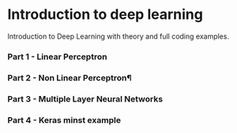 # Introduction to deep learning
Introduction to Deep Learning with theory and full coding examples.
### Part 1 - Linear Perceptron
### Part 2 - Non Linear Perceptron¶
### Part 3 - Multiple Layer Neural Networks
### Part 4 - Keras minst example
